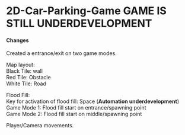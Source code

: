 # 2D-Car-Parking-Game **GAME IS STILL UNDERDEVELOPMENT**

#### Changes
Created a entrance/exit on two game modes.

Map layout: <br>
Black Tile: wall <br>
Red Tile: Obstacle <br>
White Tile: Road <br>

Flood Fill: <br>
Key for activation of flood fill: Space (**Automation underdevelopment**) <br>
Game Mode 1: Flood fill start on entrance/spawning point <br>
Game Mode 2: Flood fill start on middle/spawning point <br>

Player/Camera movements.
